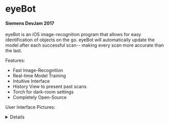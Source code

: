 # eyeBot
#### Siemens DevJam 2017

eyeBot is an iOS image-recognition program that allows for easy identification of objects on the go. eyeBot will automatically update the model after each successful scan-- making every scan more accurate than the last.

Features:

* Fast Image-Recognition
* Real-time Model Training
* Intuitive Interface
* History View to present past scans
* Torch for dark-room settings
* Completely Open-Source


User Interface Pictures:
<details>

Launch Screen:  
![Launch Screen](http://i.imgur.com/S1U8nGz.jpg)  

User Interface:  
![Interface](http://i.imgur.com/5kqGRU7.png) 

Scan Result Interface:   
![Scan Screen](http://i.imgur.com/wMjVNIB.png)

Wrong Scan Result Interface:  
![Wrong Screen](http://i.imgur.com/fSUNo7S.png)
</details>

